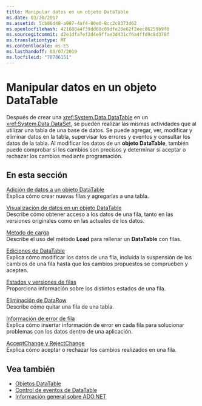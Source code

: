 ```yaml
---
title: Manipular datos en un objeto DataTable
ms.date: 03/30/2017
ms.assetid: 5cb86d48-a987-4af4-80e0-8cc2c8373d62
ms.openlocfilehash: 421680a4f39dd68c09dfe20e62f2eec86259b9f0
ms.sourcegitcommit: d2e1dfa7ef2d4e9ffae3d431cf6a4ffd9c8d378f
ms.translationtype: MT
ms.contentlocale: es-ES
ms.lasthandoff: 09/07/2019
ms.locfileid: "70786151"
---
```

# <a name="manipulating-data-in-a-datatable"></a>Manipular datos en un objeto DataTable
Después de crear una <xref:System.Data.DataTable> en un <xref:System.Data.DataSet>, se pueden realizar las mismas actividades que al utilizar una tabla de una base de datos. Se puede agregar, ver, modificar y eliminar datos en la tabla, supervisar los errores y eventos y consultar los datos de la tabla. Al modificar los datos de un **objeto DataTable**, también puede comprobar si los cambios son precisos y determinar si aceptar o rechazar los cambios mediante programación.  
  
## <a name="in-this-section"></a>En esta sección  
 [Adición de datos a un objeto DataTable](adding-data-to-a-datatable.md)  
 Explica cómo crear nuevas filas y agregarlas a una tabla.  
  
 [Visualización de datos en un objeto DataTable](viewing-data-in-a-datatable.md)  
 Describe cómo obtener acceso a los datos de una fila, tanto en las versiones originales como en las actuales de los datos.  
  
 [Método de carga](the-load-method.md)  
 Describe el uso del método **Load** para rellenar un **DataTable** con filas.  
  
 [Ediciones de DataTable](datatable-edits.md)  
 Explica cómo modificar los datos de una fila, incluida la suspensión de los cambios de una fila hasta que los cambios propuestos se comprueben y acepten.  
  
 [Estados y versiones de filas](row-states-and-row-versions.md)  
 Proporciona información sobre los distintos estados de una fila.  
  
 [Eliminación de DataRow](datarow-deletion.md)  
 Describe cómo quitar una fila de una tabla.  
  
 [Información de error de fila](row-error-information.md)  
 Explica cómo insertar información de error en cada fila para solucionar problemas con los datos dentro de una aplicación.  
  
 [AcceptChange y RejectChange](acceptchanges-and-rejectchanges.md)  
 Explica cómo aceptar o rechazar los cambios realizados en una fila.  
  
## <a name="see-also"></a>Vea también

- [Objetos DataTable](datatables.md)
- [Control de eventos de DataTable](handling-datatable-events.md)
- [Información general sobre ADO.NET](../ado-net-overview.md)
